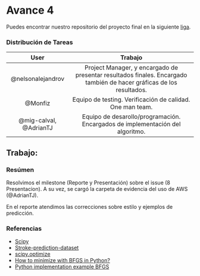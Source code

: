 # Avance 4

Puedes encontrar nuestro repositorio del proyecto final en la siguiente [liga](https://github.com/Monfiz/Proyecto_final_opt_eq_4). 

### Distribución de Tareas

|          User          |                           Trabajo                            |
| :--------------------: | :----------------------------------------------------------: |
|   @nelsonalejandrov    | Project Manager, y encargado de presentar resultados finales. Encargado también de hacer gráficas de los resultados. |
|        @Monfiz         |  Equipo de testing. Verificación de calidad. One man team.   |
| @mig-calval, @AdrianTJ | Equipo de desarollo/programación. Encargados de implementación del algoritmo. |

## Trabajo: 

### Resúmen

Resolvimos el milestone (Reporte y Presentación) sobre el issue (8 Presentacion). A su vez, se cargó la carpeta de evidencia del uso de AWS (@AdrianTJ).

En el reporte atendimos las correcciones sobre estilo y ejemplos de predicción. 


### Referencias 

* [Scipy](https://www.sympy.org/en/index.html)
* [Stroke-prediction-dataset](https://www.kaggle.com/fedesoriano/stroke-prediction-dataset)
* [scipy.optimize](https://docs.scipy.org/doc/scipy/reference/generated/scipy.optimize.minimize.html)
* [How to minimize with BFGS in Python?](https://stackoverflow.com/questions/45374421/how-to-minimize-with-bfgs-in-python)
* [Python implementation example BFGS](https://sudonull.com/post/68834-BFGS-method-or-one-of-the-most-effective-optimization-methods-Python-implementation-example)